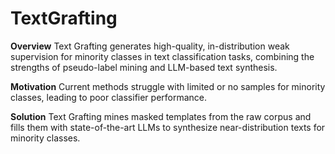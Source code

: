 # TextGrafting
**Overview**
Text Grafting generates high-quality, in-distribution weak supervision for minority classes in text classification tasks, combining the strengths of pseudo-label mining and LLM-based text synthesis.

**Motivation**
Current methods struggle with limited or no samples for minority classes, leading to poor classifier performance.

**Solution**
Text Grafting mines masked templates from the raw corpus and fills them with state-of-the-art LLMs to synthesize near-distribution texts for minority classes.

